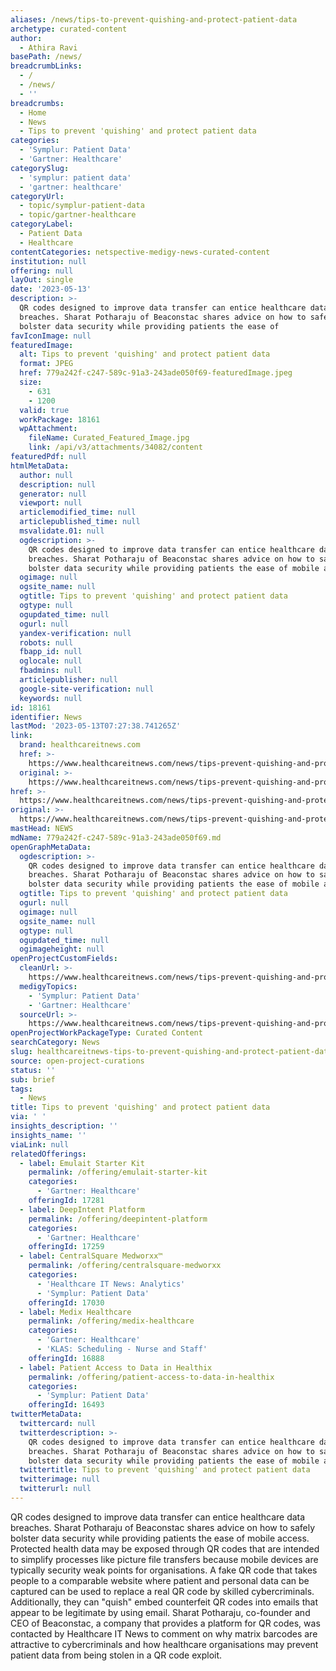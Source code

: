 ```yaml
---
aliases: /news/tips-to-prevent-quishing-and-protect-patient-data
archetype: curated-content
author:
  - Athira Ravi
basePath: /news/
breadcrumbLinks:
  - /
  - /news/
  - ''
breadcrumbs:
  - Home
  - News
  - Tips to prevent 'quishing' and protect patient data
categories:
  - 'Symplur: Patient Data'
  - 'Gartner: Healthcare'
categorySlug:
  - 'symplur: patient data'
  - 'gartner: healthcare'
categoryUrl:
  - topic/symplur-patient-data
  - topic/gartner-healthcare
categoryLabel:
  - Patient Data
  - Healthcare
contentCategories: netspective-medigy-news-curated-content
institution: null
offering: null
layOut: single
date: '2023-05-13'
description: >-
  QR codes designed to improve data transfer can entice healthcare data
  breaches. Sharat Potharaju of Beaconstac shares advice on how to safely
  bolster data security while providing patients the ease of
favIconImage: null
featuredImage:
  alt: Tips to prevent 'quishing' and protect patient data
  format: JPEG
  href: 779a242f-c247-589c-91a3-243ade050f69-featuredImage.jpeg
  size:
    - 631
    - 1200
  valid: true
  workPackage: 18161
  wpAttachment:
    fileName: Curated_Featured_Image.jpg
    link: /api/v3/attachments/34082/content
featuredPdf: null
htmlMetaData:
  author: null
  description: null
  generator: null
  viewport: null
  articlemodified_time: null
  articlepublished_time: null
  msvalidate.01: null
  ogdescription: >-
    QR codes designed to improve data transfer can entice healthcare data
    breaches. Sharat Potharaju of Beaconstac shares advice on how to safely
    bolster data security while providing patients the ease of mobile access.
  ogimage: null
  ogsite_name: null
  ogtitle: Tips to prevent 'quishing' and protect patient data
  ogtype: null
  ogupdated_time: null
  ogurl: null
  yandex-verification: null
  robots: null
  fbapp_id: null
  oglocale: null
  fbadmins: null
  articlepublisher: null
  google-site-verification: null
  keywords: null
id: 18161
identifier: News
lastMod: '2023-05-13T07:27:38.741265Z'
link:
  brand: healthcareitnews.com
  href: >-
    https://www.healthcareitnews.com/news/tips-prevent-quishing-and-protect-patient-data
  original: >-
    https://www.healthcareitnews.com/news/tips-prevent-quishing-and-protect-patient-data
href: >-
  https://www.healthcareitnews.com/news/tips-prevent-quishing-and-protect-patient-data
original: >-
  https://www.healthcareitnews.com/news/tips-prevent-quishing-and-protect-patient-data
mastHead: NEWS
mdName: 779a242f-c247-589c-91a3-243ade050f69.md
openGraphMetaData:
  ogdescription: >-
    QR codes designed to improve data transfer can entice healthcare data
    breaches. Sharat Potharaju of Beaconstac shares advice on how to safely
    bolster data security while providing patients the ease of mobile access.
  ogtitle: Tips to prevent 'quishing' and protect patient data
  ogurl: null
  ogimage: null
  ogsite_name: null
  ogtype: null
  ogupdated_time: null
  ogimageheight: null
openProjectCustomFields:
  cleanUrl: >-
    https://www.healthcareitnews.com/news/tips-prevent-quishing-and-protect-patient-data
  medigyTopics:
    - 'Symplur: Patient Data'
    - 'Gartner: Healthcare'
  sourceUrl: >-
    https://www.healthcareitnews.com/news/tips-prevent-quishing-and-protect-patient-data
openProjectWorkPackageType: Curated Content
searchCategory: News
slug: healthcareitnews-tips-to-prevent-quishing-and-protect-patient-data
source: open-project-curations
status: ''
sub: brief
tags:
  - News
title: Tips to prevent 'quishing' and protect patient data
via: ' '
insights_description: ''
insights_name: ''
viaLink: null
relatedOfferings:
  - label: Emulait Starter Kit
    permalink: /offering/emulait-starter-kit
    categories:
      - 'Gartner: Healthcare'
    offeringId: 17281
  - label: DeepIntent Platform
    permalink: /offering/deepintent-platform
    categories:
      - 'Gartner: Healthcare'
    offeringId: 17259
  - label: CentralSquare Medworxx™
    permalink: /offering/centralsquare-medworxx
    categories:
      - 'Healthcare IT News: Analytics'
      - 'Symplur: Patient Data'
    offeringId: 17030
  - label: Medix Healthcare
    permalink: /offering/medix-healthcare
    categories:
      - 'Gartner: Healthcare'
      - 'KLAS: Scheduling - Nurse and Staff'
    offeringId: 16888
  - label: Patient Access to Data in Healthix
    permalink: /offering/patient-access-to-data-in-healthix
    categories:
      - 'Symplur: Patient Data'
    offeringId: 16493
twitterMetaData:
  twittercard: null
  twitterdescription: >-
    QR codes designed to improve data transfer can entice healthcare data
    breaches. Sharat Potharaju of Beaconstac shares advice on how to safely
    bolster data security while providing patients the ease of mobile access.
  twittertitle: Tips to prevent 'quishing' and protect patient data
  twitterimage: null
  twitterurl: null
---
```

<p>QR codes designed to improve data transfer can entice healthcare data breaches. Sharat Potharaju of Beaconstac shares advice on how to safely bolster data security while providing patients the ease of mobile access. Protected health data may be exposed through QR codes that are intended to simplify processes like picture file transfers because mobile devices are typically security weak points for organisations. A fake QR code that takes people to a comparable website where patient and personal data can be captured can be used to replace a real QR code by skilled cybercriminals. Additionally, they can "quish" embed counterfeit QR codes into emails that appear to be legitimate by using email. Sharat Potharaju, co-founder and CEO of Beaconstac, a company that provides a platform for QR codes, was contacted by Healthcare IT News to comment on why matrix barcodes are attractive to cybercriminals and how healthcare organisations may prevent patient data from being stolen in a QR code exploit.</p>